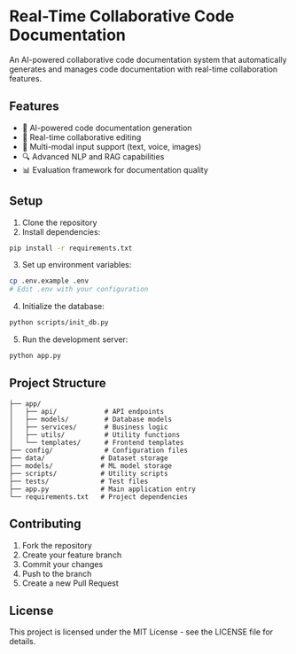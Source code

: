 # Real-Time Collaborative Code Documentation

An AI-powered collaborative code documentation system that automatically generates and manages code documentation with real-time collaboration features.

## Features

- 🤖 AI-powered code documentation generation
- 👥 Real-time collaborative editing
- 🎤 Multi-modal input support (text, voice, images)
- 🔍 Advanced NLP and RAG capabilities
- 📊 Evaluation framework for documentation quality

## Setup

1. Clone the repository
2. Install dependencies:
```bash
pip install -r requirements.txt
```

3. Set up environment variables:
```bash
cp .env.example .env
# Edit .env with your configuration
```

4. Initialize the database:
```bash
python scripts/init_db.py
```

5. Run the development server:
```bash
python app.py
```

## Project Structure

```
├── app/
│   ├── api/            # API endpoints
│   ├── models/         # Database models
│   ├── services/       # Business logic
│   ├── utils/          # Utility functions
│   └── templates/      # Frontend templates
├── config/             # Configuration files
├── data/              # Dataset storage
├── models/            # ML model storage
├── scripts/           # Utility scripts
├── tests/             # Test files
├── app.py             # Main application entry
└── requirements.txt   # Project dependencies
```

## Contributing

1. Fork the repository
2. Create your feature branch
3. Commit your changes
4. Push to the branch
5. Create a new Pull Request

## License

This project is licensed under the MIT License - see the LICENSE file for details. 